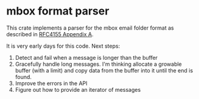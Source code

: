 # mbox format parser

This crate implements a parser for the mbox email folder format as described
in [RFC4155 Appendix A](https://www.rfc-editor.org/rfc/rfc4155#appendix-A).

It is very early days for this code. Next steps:

1. Detect and fail when a message is longer than the buffer
2. Gracefully handle long messages. I'm thinking allocate a growable
   buffer (with a limit) and copy data from the buffer into it until
   the end is found.
3. Improve the errors in the API
4. Figure out how to provide an iterator of messages
